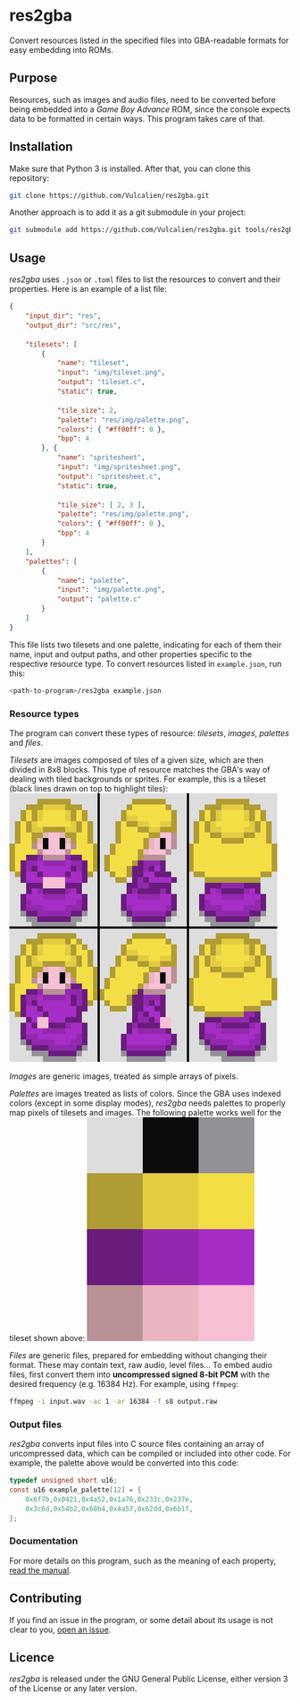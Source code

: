 # res2gba
Convert resources listed in the specified files into GBA-readable
formats for easy embedding into ROMs.

## Purpose
Resources, such as images and audio files, need to be converted before
being embedded into a *Game Boy Advance* ROM, since the console expects
data to be formatted in certain ways. This program takes care of that.

## Installation
Make sure that Python 3 is installed. After that, you can clone this
repository:
```sh
git clone https://github.com/Vulcalien/res2gba.git
```

Another approach is to add it as a git submodule in your project:
```sh
git submodule add https://github.com/Vulcalien/res2gba.git tools/res2gba
```

## Usage
*res2gba* uses `.json` or `.toml` files to list the resources to
convert and their properties. Here is an example of a list file:

```json
{
    "input_dir": "res",
    "output_dir": "src/res",

    "tilesets": [
        {
            "name": "tileset",
            "input": "img/tileset.png",
            "output": "tileset.c",
            "static": true,

            "tile_size": 2,
            "palette": "res/img/palette.png",
            "colors": { "#ff00ff": 0 },
            "bpp": 4
        }, {
            "name": "spritesheet",
            "input": "img/spritesheet.png",
            "output": "spritesheet.c",
            "static": true,

            "tile_size": [ 2, 3 ],
            "palette": "res/img/palette.png",
            "colors": { "#ff00ff": 0 },
            "bpp": 4
        }
    ],
    "palettes": [
        {
            "name": "palette",
            "input": "img/palette.png",
            "output": "palette.c"
        }
    ]
}
```

This file lists two tilesets and one palette, indicating for each of
them their name, input and output paths, and other properties specific
to the respective resource type. To convert resources listed in
`example.json`, run this:

```sh
<path-to-program>/res2gba example.json
```

### Resource types
The program can convert these types of resource: *tilesets*, *images*,
*palettes* and *files*.

*Tilesets* are images composed of tiles of a given size, which are then
divided in 8x8 blocks. This type of resource matches the GBA's way of
dealing with tiled backgrounds or sprites. For example, this is a
tileset (black lines drawn on top to highlight tiles):
![Tileset example](examples/tileset.png)

*Images* are generic images, treated as simple arrays of pixels.

*Palettes* are images treated as lists of colors. Since the GBA uses
indexed colors (except in some display modes), *res2gba* needs palettes
to properly map pixels of tilesets and images. The following palette
works well for the tileset shown above:
![Palette example](examples/palette.png)

*Files* are generic files, prepared for embedding without changing their
format. These may contain text, raw audio, level files... To embed audio
files, first convert them into **uncompressed signed 8-bit PCM** with
the desired frequency (e.g. 16384 Hz). For example, using `ffmpeg`:
```sh
ffmpeg -i input.wav -ac 1 -ar 16384 -f s8 output.raw
```

### Output files
*res2gba* converts input files into C source files containing an array
of uncompressed data, which can be compiled or included into other code.
For example, the palette above would be converted into this code:
```c
typedef unsigned short u16;
const u16 example_palette[12] = {
    0x6f7b,0x0421,0x4a52,0x1a76,0x233c,0x237e,
    0x3c6d,0x54b2,0x60b4,0x4a57,0x62dd,0x6b1f,
};
```

### Documentation
For more details on this program, such as the meaning of each property,
[read the manual](doc/res2gba.adoc).

## Contributing
If you find an issue in the program, or some detail about its usage is
not clear to you, 
[open an issue](https://github.com/Vulcalien/res2gba/issues).

## Licence
*res2gba* is released under the GNU General Public License, either
version 3 of the License or any later version.
